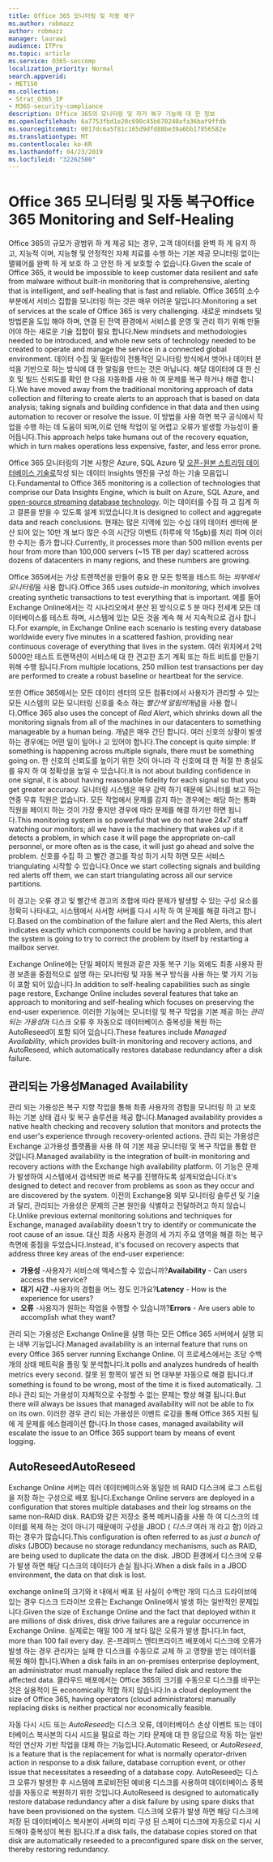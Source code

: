 ```yaml
---
title: Office 365 모니터링 및 자동 복구
ms.author: robmazz
author: robmazz
manager: laurawi
audience: ITPro
ms.topic: article
ms.service: O365-seccomp
localization_priority: Normal
search.appverid:
- MET150
ms.collection:
- Strat_O365_IP
- M365-security-compliance
description: Office 365의 모니터링 및 자가 복구 기능에 대 한 정보
ms.openlocfilehash: 6a7753fbd1e20c690c45b670240afa36baf9ffdb
ms.sourcegitcommit: 0017dc6a5f81c165d9dfd88be39a6bb17856582e
ms.translationtype: MT
ms.contentlocale: ko-KR
ms.lasthandoff: 04/23/2019
ms.locfileid: "32262500"
---
```

# <a name="office-365-monitoring-and-self-healing"></a><span data-ttu-id="a0a6d-103">Office 365 모니터링 및 자동 복구</span><span class="sxs-lookup"><span data-stu-id="a0a6d-103">Office 365 Monitoring and Self-Healing</span></span>
<span data-ttu-id="a0a6d-104">Office 365의 규모가 광범위 하 게 제공 되는 경우, 고객 데이터를 완벽 하 게 유지 하 고, 지능적 이며, 지능형 및 안정적인 자체 치료를 수행 하는 기본 제공 모니터링 없이는 맬웨어를 완벽 하 게 보호 하 고 안전 하 게 보호할 수 없습니다.</span><span class="sxs-lookup"><span data-stu-id="a0a6d-104">Given the scale of Office 365, it would be impossible to keep customer data resilient and safe from malware without built-in monitoring that is comprehensive, alerting that is intelligent, and self-healing that is fast and reliable.</span></span> <span data-ttu-id="a0a6d-105">Office 365의 소수 부분에서 서비스 집합을 모니터링 하는 것은 매우 어려운 일입니다.</span><span class="sxs-lookup"><span data-stu-id="a0a6d-105">Monitoring a set of services at the scale of Office 365 is very challenging.</span></span> <span data-ttu-id="a0a6d-106">새로운 mindsets 및 방법론을 도입 해야 하며, 연결 된 전역 환경에서 서비스를 운영 및 관리 하기 위해 만들어야 하는 새로운 기술 집합이 필요 합니다.</span><span class="sxs-lookup"><span data-stu-id="a0a6d-106">New mindsets and methodologies needed to be introduced, and whole new sets of technology needed to be created to operate and manage the service in a connected global environment.</span></span> <span data-ttu-id="a0a6d-107">데이터 수집 및 필터링의 전통적인 모니터링 방식에서 벗어나 데이터 분석을 기반으로 하는 방식에 대 한 알림을 만드는 것은 아닙니다. 해당 데이터에 대 한 신호 및 빌드 신뢰도를 확인 한 다음 자동화를 사용 하 여 문제를 복구 하거나 해결 합니다.</span><span class="sxs-lookup"><span data-stu-id="a0a6d-107">We have moved away from the traditional monitoring approach of data collection and filtering to create alerts to an approach that is based on data analysis; taking signals and building confidence in that data and then using automation to recover or resolve the issue.</span></span> <span data-ttu-id="a0a6d-108">이 방법을 사용 하면 복구 공식에서 작업을 수행 하는 데 도움이 되며,이로 인해 작업이 덜 어렵고 오류가 발생할 가능성이 줄어듭니다.</span><span class="sxs-lookup"><span data-stu-id="a0a6d-108">This approach helps take humans out of the recovery equation, which in turn makes operations less expensive, faster, and less error prone.</span></span> 

<span data-ttu-id="a0a6d-109">Office 365 모니터링의 기본 사항은 Azure, SQL Azure 및 [오픈-원본 스트리밍 데이터베이스 기술로](http://cassandra.apache.org/)작성 되는 데이터 Insights 엔진을 구성 하는 기술 모음입니다.</span><span class="sxs-lookup"><span data-stu-id="a0a6d-109">Fundamental to Office 365 monitoring is a collection of technologies that comprise our Data Insights Engine, which is built on Azure, SQL Azure, and [open-source streaming database technology](http://cassandra.apache.org/).</span></span> <span data-ttu-id="a0a6d-110">이는 데이터를 수집 하 고 집계 하 고 결론을 받을 수 있도록 설계 되었습니다.</span><span class="sxs-lookup"><span data-stu-id="a0a6d-110">It is designed to collect and aggregate data and reach conclusions.</span></span> <span data-ttu-id="a0a6d-111">현재는 많은 지역에 있는 수십 대의 데이터 센터에 분산 되어 있는 10만 개 보다 많은 수의 시간당 이벤트 (하루에 약 15gb)를 처리 하며 이러한 수치는 증가 합니다.</span><span class="sxs-lookup"><span data-stu-id="a0a6d-111">Currently, it processes more than 500 million events per hour from more than 100,000 servers (~15 TB per day) scattered across dozens of datacenters in many regions, and these numbers are growing.</span></span> 

<span data-ttu-id="a0a6d-112">Office 365에서는 가상 트랜잭션을 만들어 중요 한 모든 항목을 테스트 하는 *외부에서 모니터링*을 사용 합니다.</span><span class="sxs-lookup"><span data-stu-id="a0a6d-112">Office 365 uses *outside-in monitoring*, which involves creating synthetic transactions to test everything that is important.</span></span> <span data-ttu-id="a0a6d-113">예를 들어 Exchange Online에서는 각 시나리오에서 분산 된 방식으로 5 분 마다 전세계 모든 데이터베이스를 테스트 하며, 시스템에 있는 모든 것을 계속 해 서 지속적으로 검사 합니다.</span><span class="sxs-lookup"><span data-stu-id="a0a6d-113">For example, in Exchange Online each scenario is testing every database worldwide every five minutes in a scattered fashion, providing near continuous coverage of everything that lives in the system.</span></span> <span data-ttu-id="a0a6d-114">여러 위치에서 2억5000만 테스트 트랜잭션이 서비스에 대 한 견고한 초기 계획 또는 하트 비트를 만들기 위해 수행 됩니다.</span><span class="sxs-lookup"><span data-stu-id="a0a6d-114">From multiple locations, 250 million test transactions per day are performed to create a robust baseline or heartbeat for the service.</span></span> 

<span data-ttu-id="a0a6d-115">또한 Office 365에서는 모든 데이터 센터의 모든 컴퓨터에서 사용자가 관리할 수 있는 모든 시스템의 모든 모니터링 신호를 축소 하는 *빨간색 알림의*개념을 사용 합니다.</span><span class="sxs-lookup"><span data-stu-id="a0a6d-115">Office 365 also uses the concept of *Red Alert*, which shrinks down all the monitoring signals from all of the machines in our datacenters to something manageable by a human being.</span></span> <span data-ttu-id="a0a6d-116">개념은 매우 간단 합니다. 여러 신호의 상황이 발생 하는 경우에는 어떤 일이 일어나 고 있어야 합니다.</span><span class="sxs-lookup"><span data-stu-id="a0a6d-116">The concept is quite simple: If something is happening across multiple signals, there must be something going on.</span></span> <span data-ttu-id="a0a6d-117">한 신호의 신뢰도를 높이기 위한 것이 아니라 각 신호에 대 한 적절 한 충실도를 유지 하 여 정확성을 높일 수 있습니다.</span><span class="sxs-lookup"><span data-stu-id="a0a6d-117">It is not about building confidence in one signal, it is about having reasonable fidelity for each signal so that you get greater accuracy.</span></span> <span data-ttu-id="a0a6d-118">모니터링 시스템은 매우 강력 하기 때문에 모니터를 보고 하는 연중 무휴 직원은 없습니다. 모든 작업에서 문제를 감지 하는 경우에는 해당 하는 통화 직원을 페이지 하는 것이 가장 좋지만 경우에 따라 문제를 해결 하기만 하면 됩니다.</span><span class="sxs-lookup"><span data-stu-id="a0a6d-118">This monitoring system is so powerful that we do not have 24x7 staff watching our monitors; all we have is the machinery that wakes up if it detects a problem, in which case it will page the appropriate on-call personnel, or more often as is the case, it will just go ahead and solve the problem.</span></span> <span data-ttu-id="a0a6d-119">신호를 수집 하 고 빨간 경고를 작성 하기 시작 하면 모든 서비스 triangulating 시작할 수 있습니다.</span><span class="sxs-lookup"><span data-stu-id="a0a6d-119">Once we start collecting signals and building red alerts off them, we can start triangulating across all our service partitions.</span></span> 

<span data-ttu-id="a0a6d-120">이 경고는 오류 경고 및 빨간색 경고의 조합에 따라 문제가 발생할 수 있는 구성 요소를 정확히 나타내고, 시스템에서 사서함 서버를 다시 시작 하 여 문제를 해결 하려고 합니다.</span><span class="sxs-lookup"><span data-stu-id="a0a6d-120">Based on the combination of the failure alert and the Red Alerts, this alert indicates exactly which components could be having a problem, and that the system is going to try to correct the problem by itself by restarting a mailbox server.</span></span> 

<span data-ttu-id="a0a6d-121">Exchange Online에는 단일 페이지 복원과 같은 자동 복구 기능 외에도 최종 사용자 환경 보존을 중점적으로 설명 하는 모니터링 및 자동 복구 방식을 사용 하는 몇 가지 기능이 포함 되어 있습니다.</span><span class="sxs-lookup"><span data-stu-id="a0a6d-121">In addition to self-healing capabilities such as single page restore, Exchange Online includes several features that take an approach to monitoring and self-healing which focuses on preserving the end-user experience.</span></span> <span data-ttu-id="a0a6d-122">이러한 기능에는 모니터링 및 복구 작업을 기본 제공 하는 *관리 되는 가용성*과 디스크 오류 후 자동으로 데이터베이스 중복성을 복원 하는 AutoReseed이 포함 되어 있습니다.</span><span class="sxs-lookup"><span data-stu-id="a0a6d-122">These features include *Managed Availability*, which provides built-in monitoring and recovery actions, and AutoReseed, which automatically restores database redundancy after a disk failure.</span></span> 

## <a name="managed-availability"></a><span data-ttu-id="a0a6d-123">관리되는 가용성</span><span class="sxs-lookup"><span data-stu-id="a0a6d-123">Managed Availability</span></span> 
<span data-ttu-id="a0a6d-124">관리 되는 가용성은 복구 지향 작업을 통해 최종 사용자의 경험을 모니터링 하 고 보호 하는 기본 상태 검사 및 복구 솔루션을 제공 합니다.</span><span class="sxs-lookup"><span data-stu-id="a0a6d-124">Managed availability provides a native health checking and recovery solution that monitors and protects the end user's experience through recovery-oriented actions.</span></span> <span data-ttu-id="a0a6d-125">관리 되는 가용성은 Exchange 고가용성 플랫폼을 사용 하 여 기본 제공 모니터링 및 복구 작업을 통합 한 것입니다.</span><span class="sxs-lookup"><span data-stu-id="a0a6d-125">Managed availability is the integration of built-in monitoring and recovery actions with the Exchange high availability platform.</span></span> <span data-ttu-id="a0a6d-126">이 기능은 문제가 발생하여 시스템에서 검색되면 바로 복구를 진행하도록 설계되었습니다.</span><span class="sxs-lookup"><span data-stu-id="a0a6d-126">It's designed to detect and recover from problems as soon as they occur and are discovered by the system.</span></span> <span data-ttu-id="a0a6d-127">이전의 Exchange용 외부 모니터링 솔루션 및 기술과 달리, 관리되는 가용성은 문제의 근본 원인을 식별하고 전달하려고 하지 않습니다.</span><span class="sxs-lookup"><span data-stu-id="a0a6d-127">Unlike previous external monitoring solutions and techniques for Exchange, managed availability doesn't try to identify or communicate the root cause of an issue.</span></span> <span data-ttu-id="a0a6d-128">대신 최종 사용자 환경의 세 가지 주요 영역을 해결 하는 복구 측면에 중점을 두었습니다.</span><span class="sxs-lookup"><span data-stu-id="a0a6d-128">Instead, it's focused on recovery aspects that address three key areas of the end-user experience:</span></span> 
- <span data-ttu-id="a0a6d-129">**가용성** -사용자가 서비스에 액세스할 수 있습니까?</span><span class="sxs-lookup"><span data-stu-id="a0a6d-129">**Availability** - Can users access the service?</span></span> 
- <span data-ttu-id="a0a6d-130">**대기 시간** -사용자의 경험을 어느 정도 인가요?</span><span class="sxs-lookup"><span data-stu-id="a0a6d-130">**Latency** - How is the experience for users?</span></span> 
- <span data-ttu-id="a0a6d-131">**오류** -사용자가 원하는 작업을 수행할 수 있습니까?</span><span class="sxs-lookup"><span data-stu-id="a0a6d-131">**Errors** - Are users able to accomplish what they want?</span></span> 

<span data-ttu-id="a0a6d-132">관리 되는 가용성은 Exchange Online을 실행 하는 모든 Office 365 서버에서 실행 되는 내부 기능입니다.</span><span class="sxs-lookup"><span data-stu-id="a0a6d-132">Managed availability is an internal feature that runs on every Office 365 server running Exchange Online.</span></span> <span data-ttu-id="a0a6d-133">이 프로세스에서는 초당 수백 개의 상태 메트릭을 폴링 및 분석합니다.</span><span class="sxs-lookup"><span data-stu-id="a0a6d-133">It polls and analyzes hundreds of health metrics every second.</span></span> <span data-ttu-id="a0a6d-134">잘못 된 항목이 발견 되 면 대부분 자동으로 해결 됩니다.</span><span class="sxs-lookup"><span data-stu-id="a0a6d-134">If something is found to be wrong, most of the time it is fixed automatically.</span></span> <span data-ttu-id="a0a6d-135">그러나 관리 되는 가용성이 자체적으로 수정할 수 없는 문제는 항상 해결 됩니다.</span><span class="sxs-lookup"><span data-stu-id="a0a6d-135">But there will always be issues that managed availability will not be able to fix on its own.</span></span> <span data-ttu-id="a0a6d-136">이러한 경우 관리 되는 가용성은 이벤트 로깅을 통해 Office 365 지원 팀에 게 문제를 에스컬레이션 합니다.</span><span class="sxs-lookup"><span data-stu-id="a0a6d-136">In those cases, managed availability will escalate the issue to an Office 365 support team by means of event logging.</span></span> 

## <a name="autoreseed"></a><span data-ttu-id="a0a6d-137">AutoReseed</span><span class="sxs-lookup"><span data-stu-id="a0a6d-137">AutoReseed</span></span> 
<span data-ttu-id="a0a6d-138">Exchange Online 서버는 여러 데이터베이스와 동일한 비 RAID 디스크에 로그 스트림을 저장 하는 구성으로 배포 됩니다.</span><span class="sxs-lookup"><span data-stu-id="a0a6d-138">Exchange Online servers are deployed in a configuration that stores multiple databases and their log streams on the same non-RAID disk.</span></span> <span data-ttu-id="a0a6d-139">RAID와 같은 저장소 중복 메커니즘을 사용 하 여 디스크의 데이터를 복제 하는 것이 아니기 때문에이 구성을 JBOD ( *디스크* 여러 개 라고 함) 이라고 하는 경우가 많습니다.</span><span class="sxs-lookup"><span data-stu-id="a0a6d-139">This configuration is often referred to as *just a bunch of disks* (JBOD) because no storage redundancy mechanisms, such as RAID, are being used to duplicate the data on the disk.</span></span> <span data-ttu-id="a0a6d-140">JBOD 환경에서 디스크에 오류가 발생 하면 해당 디스크의 데이터가 손실 됩니다.</span><span class="sxs-lookup"><span data-stu-id="a0a6d-140">When a disk fails in a JBOD environment, the data on that disk is lost.</span></span> 

<span data-ttu-id="a0a6d-141">exchange online의 크기와 it 내에서 배포 된 사실이 수백만 개의 디스크 드라이브에 있는 경우 디스크 드라이브 오류는 Exchange Online에서 발생 하는 일반적인 문제입니다.</span><span class="sxs-lookup"><span data-stu-id="a0a6d-141">Given the size of Exchange Online and the fact that deployed within it are millions of disk drives, disk drive failures are a regular occurrence in Exchange Online.</span></span> <span data-ttu-id="a0a6d-142">실제로는 매일 100 개 보다 많은 오류가 발생 합니다.</span><span class="sxs-lookup"><span data-stu-id="a0a6d-142">In fact, more than 100 fail every day.</span></span> <span data-ttu-id="a0a6d-143">온-프레미스 엔터프라이즈 배포에서 디스크에 오류가 발생 하는 경우 관리자는 실패 한 디스크를 수동으로 교체 하 고 영향을 받는 데이터를 복원 해야 합니다.</span><span class="sxs-lookup"><span data-stu-id="a0a6d-143">When a disk fails in an on-premises enterprise deployment, an administrator must manually replace the failed disk and restore the affected data.</span></span> <span data-ttu-id="a0a6d-144">클라우드 배포에서는 Office 365의 크기를 수동으로 디스크를 바꾸는 것은 실용적이 든 economically 적합 하지 않습니다.</span><span class="sxs-lookup"><span data-stu-id="a0a6d-144">In a cloud deployment the size of Office 365, having operators (cloud administrators) manually replacing disks is neither practical nor economically feasible.</span></span> 

<span data-ttu-id="a0a6d-145">자동 다시 시드 또는 *AutoReseed*는 디스크 오류, 데이터베이스 손상 이벤트 또는 데이터베이스 복사본의 다시 시드을 필요로 하는 기타 문제에 대 한 응답으로 작동 하는 일반적인 연산자 기반 작업을 대체 하는 기능입니다.</span><span class="sxs-lookup"><span data-stu-id="a0a6d-145">Automatic Reseed, or *AutoReseed*, is a feature that is the replacement for what is normally operator-driven action in response to a disk failure, database corruption event, or other issue that necessitates a reseeding of a database copy.</span></span> <span data-ttu-id="a0a6d-146">AutoReseed는 디스크 오류가 발생한 후 시스템에 프로비전된 예비용 디스크를 사용하여 데이터베이스 중복성을 자동으로 복원하기 위한 것입니다.</span><span class="sxs-lookup"><span data-stu-id="a0a6d-146">AutoReseed is designed to automatically restore database redundancy after a disk failure by using spare disks that have been provisioned on the system.</span></span> <span data-ttu-id="a0a6d-147">디스크에 오류가 발생 하면 해당 디스크에 저장 된 데이터베이스 복사본이 서버의 미리 구성 된 스페어 디스크에 자동으로 다시 시드해야 중복성이 복원 됩니다.</span><span class="sxs-lookup"><span data-stu-id="a0a6d-147">If a disk fails, the database copies stored on that disk are automatically reseeded to a preconfigured spare disk on the server, thereby restoring redundancy.</span></span> 